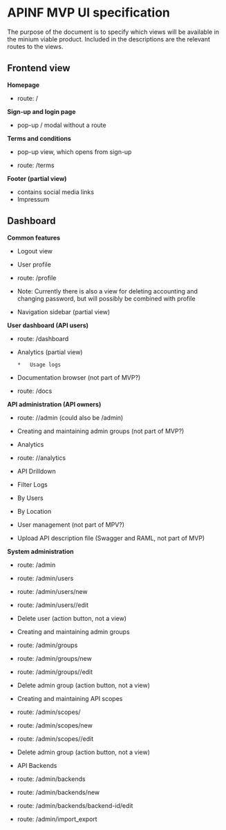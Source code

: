 # APINF MVP UI specification

The purpose of the document is to specify which views will be available in the minium viable product. Included in the descriptions are the relevant routes to the views.

## Frontend view

**Homepage**

*   route: /

**Sign-up and login page**

*   pop-up / modal without a route

**Terms and conditions**

*   pop-up view, which opens from sign-up

*   route: /terms

**Footer (partial view)**

*   contains social media links
*   Impressum

## Dashboard

**Common features**

*   Logout view
*   User profile

*   route: /profile

*   Note: Currently there is also a view for deleting accounting and changing password, but will possibly be combined with profile

*   Navigation sidebar (partial view)

**User dashboard (API users)**

*   route: /dashboard

*   Analytics (partial view)

        *   Usage logs

*   Documentation browser (not part of MVP?)

*   route: /docs

**API administration (API owners)**

*   route: /<api-name>/admin (could also be <organisation-name>/admin)

*   Creating and maintaining admin groups (not part of MVP?)
*   Analytics

*   route: /<api-name>/analytics

*   API Drilldown
*   Filter Logs
*   By Users
*   By Location

*   User management (not part of MPV?)

*   Upload API description file (Swagger and RAML, not part of MVP)

**System administration**

*   route: /admin

*   route: /admin/users

*   route: /admin/users/new

*   route: /admin/users/<user-id>/edit

*   Delete user (action button, not a view)

*   Creating and maintaining admin groups

*   route: /admin/groups

*   route: /admin/groups/new

*   route: /admin/groups/<group-id>/edit

*   Delete admin group (action button, not a view)

*   Creating and maintaining API scopes

*   route: /admin/scopes/

*   route: /admin/scopes/new

*   route: /admin/scopes/<scope-id>/edit

*   Delete admin group (action button, not a view)

*   API Backends

*   route: /admin/backends

*   route: /admin/backends/new

*   route: /admin/backends/backend-id/edit

*   route: /admin/import_export